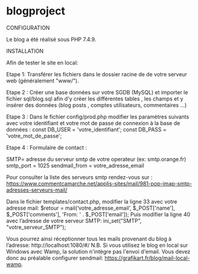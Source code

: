 
# blogproject

CONFIGURATION

Le blog a été réalisé sous PHP 7.4.9.

INSTALLATION

Afin de tester le site en local: 

Etape 1: 
Transférer les fichiers dans le dossier racine de de votre serveur web (généralement "www/").

Etape 2 : 
Créer une base données sur votre SGDB (MySQL) et importer le fichier sql/blog.sql afin d'y créer les différentes tables , les champs et y insérer des données (blog posts , comptes utilisateurs, commentaires …)

Etape 3 : 
Dans le fichier config/prod.php modifier les paramètres suivants avec votre identifiant et votre mot de passe de connexion à la base de données :
const DB_USER = 'votre_identifiant';
const DB_PASS = 'votre_mot_de_passe';

Etape 4 : Formulaire de contact : 

SMTP= adresse du serveur smtp de votre operateur (ex: smtp.orange.fr)
smtp_port = 1025
sendmail_from = votre_adresse_email 

Pour consulter la liste des serveurs smtp rendez-vous sur : https://www.commentcamarche.net/applis-sites/mail/981-pop-imap-smtp-adresses-serveurs-mail/

Dans le fichier templates/contact.php, modifier la ligne 33 avec votre adresse mail:
$retour = mail(‘votre_adresse_email’, $_POST['name'],  $_POST['comments'], 'From: ' . $_POST['email']);
Puis modifier la ligne 40 avec l’adresse de votre serveur SMTP:
ini_set("SMTP", "votre_serveur_SMTP");

Vous pourrez ainsi réceptionner tous les mails provenant du blog à l’adresse: http://localhost:1080/#/ 
N.B. Si vous utilisez le blog en local sur Windows avec Wamp, la solution n'intègre pas l'envoi d'email. Vous devez donc au préalable configurer sendmail: https://grafikart.fr/blog/mail-local-wamp.




